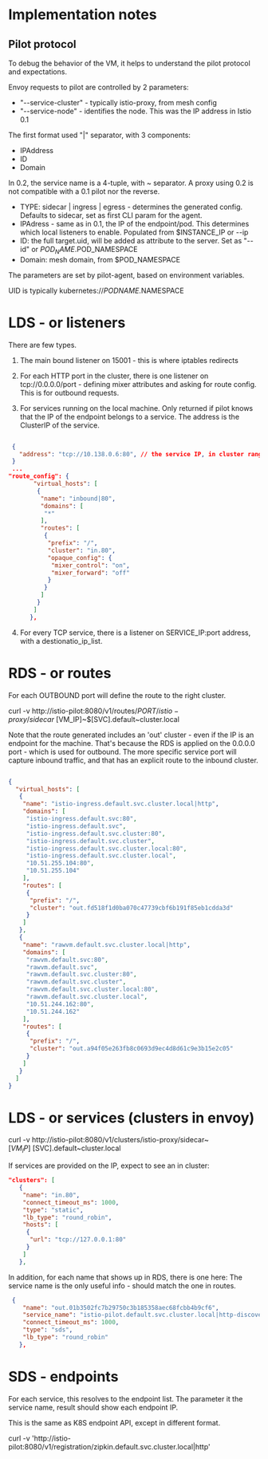 # Implementation notes

## Pilot protocol

To debug the behavior of the VM, it helps to understand the pilot protocol and expectations.

Envoy requests to pilot are controlled by 2 parameters:
- "--service-cluster" - typically istio-proxy, from mesh config
- "--service-node" - identifies the node. This was the IP address in Istio 0.1

The first format used "|" separator, with 3 components:
- IPAddress
- ID
- Domain

In 0.2, the service name is a 4-tuple, with ~ separator. A proxy using 0.2 is not compatible with 
a 0.1 pilot nor the reverse.

- TYPE: sidecar | ingress | egress - determines the generated config. Defaults to sidecar, set as first CLI param for the agent.
- IPAdress - same as in 0.1, the IP of the endpoint/pod. This determines which local listeners to enable.
 Populated from $INSTANCE_IP or --ip 
- ID: the full target.uid, will be added as attribute to the server. Set as "--id" or $POD_NAME.$POD_NAMESPACE
- Domain: mesh domain, from $POD_NAMESPACE

The parameters are set by pilot-agent, based on environment variables.

UID is typically kubernetes://$PODNAME.$NAMESPACE

# LDS - or listeners

There are few types.
 
1. The main bound listener on 15001 - this is where iptables redirects
 
2. For each HTTP port in the cluster, there is one listener on tcp://0.0.0.0/port - defining mixer attributes
and asking for route config. This is for outbound requests.

3. For services running on the local machine. Only returned if pilot knows that the IP of the endpoint belongs 
to a service. The address is the ClusterIP of the service. 
 
 ```json
 
  {
    "address": "tcp://10.138.0.6:80", // the service IP, in cluster range 
  } 
  ...
 "route_config": {
        "virtual_hosts": [
         {
          "name": "inbound|80",
          "domains": [
           "*"
          ],
          "routes": [
           {
            "prefix": "/",
            "cluster": "in.80",
            "opaque_config": {
             "mixer_control": "on",
             "mixer_forward": "off"
            }
           }
          ]
         }
        ]
       },

 ```
4. For every TCP service, there is a listener on SERVICE_IP:port address, with a destionatio_ip_list.


# RDS - or routes

For each OUTBOUND port will define the route  to the right cluster. 

curl -v http://istio-pilot:8080/v1/routes/$PORT/istio-proxy/sidecar~$[VM_IP]~$[SVC].default~cluster.local

Note that the route generated includes an 'out' cluster - even if the IP is an endpoint for the machine.
That's because the RDS is applied on the 0.0.0.0 port - which is used for outbound. The more specific
service port will capture inbound traffic, and that has an explicit route to the inbound cluster.

```json

{
  "virtual_hosts": [
   {
    "name": "istio-ingress.default.svc.cluster.local|http",
    "domains": [
     "istio-ingress.default.svc:80",
     "istio-ingress.default.svc",
     "istio-ingress.default.svc.cluster:80",
     "istio-ingress.default.svc.cluster",
     "istio-ingress.default.svc.cluster.local:80",
     "istio-ingress.default.svc.cluster.local",
     "10.51.255.104:80",
     "10.51.255.104"
    ],
    "routes": [
     {
      "prefix": "/",
      "cluster": "out.fd518f1d0ba070c47739cbf6b191f85eb1cdda3d"
     }
    ]
   },
   {
    "name": "rawvm.default.svc.cluster.local|http",
    "domains": [
     "rawvm.default.svc:80",
     "rawvm.default.svc",
     "rawvm.default.svc.cluster:80",
     "rawvm.default.svc.cluster",
     "rawvm.default.svc.cluster.local:80",
     "rawvm.default.svc.cluster.local",
     "10.51.244.162:80",
     "10.51.244.162"
    ],
    "routes": [
     {
      "prefix": "/",
      "cluster": "out.a94f05e263fb8c0693d9ec4d8d61c9e3b15e2c05"
     }
    ]
   }
  ]
}

```

# LDS - or services (clusters in envoy)

curl -v http://istio-pilot:8080/v1/clusters/istio-proxy/sidecar~$[VM_IP]~$[SVC].default~cluster.local

If services are provided on the IP, expect to see an in cluster:

```json
"clusters": [
   {
    "name": "in.80",
    "connect_timeout_ms": 1000,
    "type": "static",
    "lb_type": "round_robin",
    "hosts": [
     {
      "url": "tcp://127.0.0.1:80"
     }
    ]
   },

```

In addition, for each name that shows up in RDS, there is one here:
The service name is the only useful info - should match the one in routes.

```json
 {
    "name": "out.01b3502fc7b29750c3b185358aec68fcbb4b9cf6",
    "service_name": "istio-pilot.default.svc.cluster.local|http-discovery",
    "connect_timeout_ms": 1000,
    "type": "sds",
    "lb_type": "round_robin"
   },

```


# SDS - endpoints

For each service, this resolves to the endpoint list. The parameter it the service name, 
result should show each endpoint IP. 

This is the same as K8S endpoint API, except in different format.

 curl -v 'http://istio-pilot:8080/v1/registration/zipkin.default.svc.cluster.local|http'
